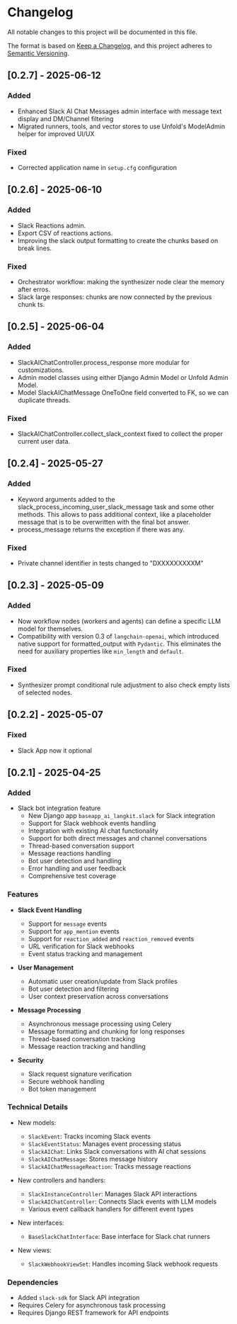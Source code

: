 # Changelog

All notable changes to this project will be documented in this file.

The format is based on [Keep a Changelog](https://keepachangelog.com/en/1.0.0/),
and this project adheres to [Semantic Versioning](https://semver.org/spec/v2.0.0.html).


## [0.2.7] - 2025-06-12

### Added

- Enhanced Slack AI Chat Messages admin interface with message text display and DM/Channel filtering
- Migrated runners, tools, and vector stores to use Unfold's ModelAdmin helper for improved UI/UX

### Fixed

- Corrected application name in `setup.cfg` configuration


## [0.2.6] - 2025-06-10

### Added

- Slack Reactions admin.
- Export CSV of reactions actions.
- Improving the slack output formatting to create the chunks based on break lines.

### Fixed

- Orchestrator workflow: making the synthesizer node clear the memory after erros.
- Slack large responses: chunks are now connected by the previous chunk ts.


## [0.2.5] - 2025-06-04

### Added

- SlackAIChatController.process_response more modular for customizations.
- Admin model classes using either Django Admin Model or Unfold Admin Model.
- Model SlackAIChatMessage OneToOne field converted to FK, so we can duplicate threads.

### Fixed

- SlackAIChatController.collect_slack_context fixed to collect the proper current user data.


## [0.2.4] - 2025-05-27

### Added

- Keyword arguments added to the slack_process_incoming_user_slack_message task and some other methods. This allows to pass additional context, like a placeholder message that is to be overwritten with the final bot answer.
- process_message returns the exception if there was any.

### Fixed

- Private channel identifier in tests changed to "DXXXXXXXXXM"


## [0.2.3] - 2025-05-09

### Added

- Now workflow nodes (workers and agents) can define a specific LLM model for themselves.
- Compatibility with version 0.3 of `langchain-openai`, which introduced native support for formatted_output with `Pydantic`. This eliminates the need for auxiliary properties like `min_length` and `default`.

### Fixed

- Synthesizer prompt conditional rule adjustment to also check empty lists of selected nodes.


## [0.2.2] - 2025-05-07

### Fixed

- Slack App now it optional


## [0.2.1] - 2025-04-25

### Added
- Slack bot integration feature
  - New Django app `baseapp_ai_langkit.slack` for Slack integration
  - Support for Slack webhook events handling
  - Integration with existing AI chat functionality
  - Support for both direct messages and channel conversations
  - Thread-based conversation support
  - Message reactions handling
  - Bot user detection and handling
  - Error handling and user feedback
  - Comprehensive test coverage

### Features
- **Slack Event Handling**
  - Support for `message` events
  - Support for `app_mention` events
  - Support for `reaction_added` and `reaction_removed` events
  - URL verification for Slack webhooks
  - Event status tracking and management

- **User Management**
  - Automatic user creation/update from Slack profiles
  - Bot user detection and filtering
  - User context preservation across conversations

- **Message Processing**
  - Asynchronous message processing using Celery
  - Message formatting and chunking for long responses
  - Thread-based conversation tracking
  - Message reaction tracking and handling

- **Security**
  - Slack request signature verification
  - Secure webhook handling
  - Bot token management

### Technical Details
- New models:
  - `SlackEvent`: Tracks incoming Slack events
  - `SlackEventStatus`: Manages event processing status
  - `SlackAIChat`: Links Slack conversations with AI chat sessions
  - `SlackAIChatMessage`: Stores message history
  - `SlackAIChatMessageReaction`: Tracks message reactions

- New controllers and handlers:
  - `SlackInstanceController`: Manages Slack API interactions
  - `SlackAIChatController`: Connects Slack events with LLM models
  - Various event callback handlers for different event types

- New interfaces:
  - `BaseSlackChatInterface`: Base interface for Slack chat runners

- New views:
  - `SlackWebhookViewSet`: Handles incoming Slack webhook requests

### Dependencies
- Added `slack-sdk` for Slack API integration
- Requires Celery for asynchronous task processing
- Requires Django REST framework for API endpoints

